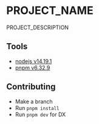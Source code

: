 # PROJECT_NAME

PROJECT_DESCRIPTION

## Tools

- [nodejs v14.19.1](https://nodejs.org/dist/v14.19.1/)
- [pnpm v6.32.9](https://pnpm.io/installation)

## Contributing

- Make a branch
- Run `pnpm install`
- Run `pnpm dev` for DX
